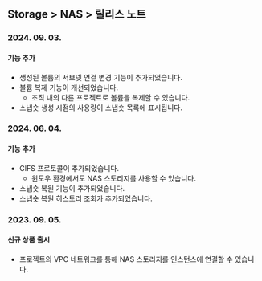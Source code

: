## Storage > NAS > 릴리스 노트

### 2024. 09. 03.

#### 기능 추가

* 생성된 볼륨의 서브넷 연결 변경 기능이 추가되었습니다.
* 볼륨 복제 기능이 개선되었습니다.
    * 조직 내의 다른 프로젝트로 볼륨을 복제할 수 있습니다.
* 스냅숏 생성 시점의 사용량이 스냅숏 목록에 표시됩니다.


### 2024. 06. 04. 

#### 기능 추가
* CIFS 프로토콜이 추가되었습니다.
    * 윈도우 환경에서도 NAS 스토리지를 사용할 수 있습니다.
* 스냅숏 복원 기능이 추가되었습니다.
* 스냅숏 복원 히스토리 조회가 추가되었습니다.

### 2023. 09. 05.

#### 신규 상품 출시

* 프로젝트의 VPC 네트워크를 통해 NAS 스토리지를 인스턴스에 연결할 수 있습니다.
